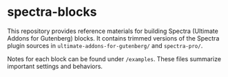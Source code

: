 # spectra-blocks

This repository provides reference materials for building Spectra (Ultimate Addons for Gutenberg) blocks. It contains trimmed versions of the Spectra plugin sources in `ultimate-addons-for-gutenberg/` and `spectra-pro/`.

Notes for each block can be found under `/examples`. These files summarize important settings and behaviors.
